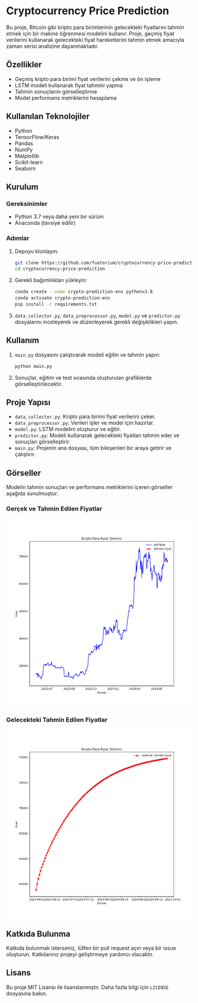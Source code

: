 # Cryptocurrency Price Prediction

Bu proje, Bitcoin gibi kripto para birimlerinin gelecekteki fiyatlarını tahmin etmek için bir makine öğrenmesi modelini kullanır. Proje, geçmiş fiyat verilerini kullanarak gelecekteki fiyat hareketlerini tahmin etmek amacıyla zaman serisi analizine dayanmaktadır.

## Özellikler

- Geçmiş kripto para birimi fiyat verilerini çekme ve ön işleme
- LSTM modeli kullanarak fiyat tahmini yapma
- Tahmin sonuçlarını görselleştirme
- Model performans metriklerini hesaplama

## Kullanılan Teknolojiler

- Python
- TensorFlow/Keras
- Pandas
- NumPy
- Matplotlib
- Scikit-learn
- Seaborn

## Kurulum

### Gereksinimler

- Python 3.7 veya daha yeni bir sürüm
- Anaconda (tavsiye edilir)

### Adımlar

1. Depoyu klonlayın:
    ```sh
    git clone https://github.com/fuatorium/cryptocurrency-price-prediction.git
    cd cryptocurrency-price-prediction
    ```

2. Gerekli bağımlılıkları yükleyin:
    ```sh
    conda create --name crypto-prediction-env python=3.8
    conda activate crypto-prediction-env
    pip install -r requirements.txt
    ```

3. `data_collector.py`, `data_preprocessor.py`, `model.py` ve `predictor.py` dosyalarını inceleyerek ve düzenleyerek gerekli değişiklikleri yapın.

## Kullanım

1. `main.py` dosyasını çalıştırarak modeli eğitin ve tahmin yapın:
    ```sh
    python main.py
    ```

2. Sonuçlar, eğitim ve test sırasında oluşturulan grafiklerde görselleştirilecektir.

## Proje Yapısı

- `data_collector.py`: Kripto para birimi fiyat verilerini çeker.
- `data_preprocessor.py`: Verileri işler ve model için hazırlar.
- `model.py`: LSTM modelini oluşturur ve eğitir.
- `predictor.py`: Modeli kullanarak gelecekteki fiyatları tahmin eder ve sonuçları görselleştirir.
- `main.py`: Projenin ana dosyası, tüm bileşenleri bir araya getirir ve çalıştırır.

## Görseller

Modelin tahmin sonuçları ve performans metriklerini içeren görseller aşağıda sunulmuştur:

### Gerçek ve Tahmin Edilen Fiyatlar

![Actual vs Predicted](https://github.com/Fuatorium/Python-Projects-for-Interviews/blob/main/FinancePredictor/Figure_1.png)

### Gelecekteki Tahmin Edilen Fiyatlar

![Future Predictions](https://github.com/Fuatorium/Python-Projects-for-Interviews/blob/main/FinancePredictor/Figure_2.png)

## Katkıda Bulunma

Katkıda bulunmak isterseniz, lütfen bir pull request açın veya bir issue oluşturun. Katkılarınız projeyi geliştirmeye yardımcı olacaktır.

## Lisans

Bu proje MIT Lisansı ile lisanslanmıştır. Daha fazla bilgi için `LICENSE` dosyasına bakın.

